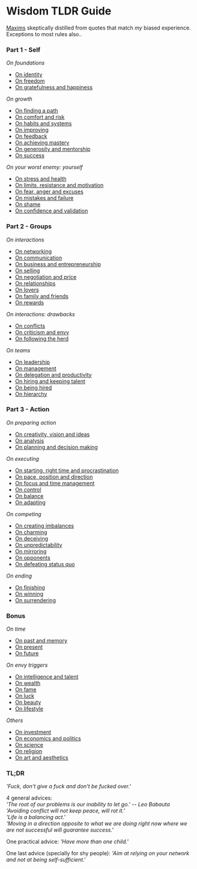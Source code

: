 # Wisdom TLDR Guide

[Maxims](https://en.wikipedia.org/wiki/Maxim_(philosophy)) skeptically distilled from quotes that match *my* biased experience.<br>
Exceptions to most rules also..


### Part 1 - Self


*On foundations*
- [On identity](part-1-self.md)
- [On freedom](part-1-self.md#on-freedom)
- [On gratefulness and happiness](part-1-self.md#on-gratefulness-and-happiness)

*On growth*
- [On finding a path](part-1-self.md#on-finding-a-path)
- [On comfort and risk](part-1-self.md#on-comfort-and-risk)
- [On habits and systems](part-1-self.md#on-habits-and-systems)
- [On improving](part-1-self.md#on-improving)
- [On feedback](part-1-self.md#on-feedback)
- [On achieving mastery](part-1-self.md#on-achieving-mastery)
- [On generosity and mentorship](part-1-self.md#on-generosity-and-mentorship)
- [On success](part-1-self.md#on-success)

*On your worst enemy: yourself*
- [On stress and health](part-1-self.md#on-stress-and-health)
- [On limits, resistance and motivation](part-1-self.md#on-limits-resistance-and-motivation)
- [On fear, anger and excuses](part-1-self.md#on-fear-anger-and-excuses)
- [On mistakes and failure](part-1-self.md#on-mistakes-and-failure)
- [On shame](part-1-self.md#on-shame)
- [On confidence and validation](part-1-self.md#on-confidence-and-validation)


### Part 2 - Groups


*On interactions*
- [On networking](part-2-groups.md)
- [On communication](part-2-groups.mdpart-1-self.md#on-communication)
- [On business and entrepreneurship](part-2-groups.mdpart-1-self.md#on-business-and-entrepreneurship)
- [On selling](part-2-groups.mdpart-1-self.md#on-selling)
- [On negotiation and price](part-2-groups.mdpart-1-self.md#on-negotiation-and-price)
- [On relationships](part-2-groups.mdpart-1-self.md#on-relationships)
- [On lovers](part-2-groups.mdpart-1-self.md#on-lovers)
- [On family and friends](part-2-groups.mdpart-1-self.md#on-family-and-friends)
- [On rewards](part-2-groups.mdpart-1-self.md#on-rewards) 

*On interactions: drawbacks*
- [On conflicts](part-2-groups.md#on-conflicts)
- [On criticism and envy](part-2-groups.md#on-criticism-and-envy)
- [On following the herd](part-2-groups.md#on-following-the-herd)

*On teams*
- [On leadership](part-2-groups.md#on-leadership)
- [On management](part-2-groups.md#on-management)
- [On delegation and productivity](part-2-groups.md#on-delegation-and-productivity)
- [On hiring and keeping talent](part-2-groups.md#on-hiring-and-keeping-talent)
- [On being hired](part-2-groups.md#on-being-hired)
- [On hierarchy](part-2-groups.md#on-hierarchy)


### Part 3 - Action


*On preparing action*
- [On creativity, vision and ideas](part-3-action.md)
- [On analysis](part-3-action.md#on-analysis)
- [On planning and decision making](part-3-action.md#on-planning-and-decision-making)

*On executing*
- [On starting, right time and procrastination](part-3-action.md#on-starting-right-time-and-procrastination)
- [On pace, position and direction](part-3-action.md#on-pace-position-and-direction)
- [On focus and time management](part-3-action.md#on-focus-and-time-management)
- [On control](part-3-action.md#on-control)
- [On balance](part-3-action.md#on-balance)
- [On adapting](part-3-action.md#on-adapting)

*On competing*
- [On creating imbalances](part-3-action.md#on-creating-imbalances)
- [On charming](part-3-action.md#on-charming)
- [On deceiving](part-3-action.md#on-deceiving)
- [On unpredictability](part-3-action.md#on-unpredictability)
- [On mirroring](part-3-action.md#on-mirroring)
- [On opponents](part-3-action.md#on-opponents)
- [On defeating status quo](part-3-action.md#on-defeating-status-quo)

*On ending*
- [On finishing](part-3-action.md#on-finishing)
- [On winning](part-3-action.md#on-winning)
- [On surrendering](part-3-action.md#on-surrendering)


### Bonus


*On time*
- [On past and memory](bonus.md)
- [On present](bonus.md#on-present)
- [On future](bonus.md#on-future)

*On envy triggers*
- [On intelligence and talent](bonus.md#on-intelligence-and-talent)
- [On wealth](bonus.md#on-wealth)
- [On fame](bonus.md#on-fame)
- [On luck](bonus.md#on-luck)
- [On beauty](bonus.md#on-beauty)
- [On lifestyle](bonus.md#on-lifestyle)

*Others*
- [On investment](bonus.md#on-investment)
- [On economics and politics](bonus.md#on-economics-and-politics)
- [On science](bonus.md#on-science)
- [On religion](bonus.md#on-religion)
- [On art and aesthetics](bonus.md#on-art-and-aesthetics)


### TL;DR 

*'Fuck, don't give a fuck and don't be fucked over.'*

4 general advices:<br>
*'The root of our problems is our inability to let go.' -- Leo Babauta*<br>
*'Avoiding conflict will not keep peace, will rot it.'*<br>
*'Life is a balancing act.'*<br>
*'Moving in a direction opposite to what we are doing right now where we are not successful will guarantee success.'*<br>

One practical advice: *'Have more than one child.'*

One last advice (specially for shy people): *'Aim at relying on your network and not at being self-sufficient.'*